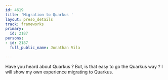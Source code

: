 ```yaml
---
id: 4619
title: 'Migration to Quarkus '
layout: preso_details
track: frameworks
primary:
  id: 2187
persons:
- id: 2187
  full_public_name: Jonathan Vila

---
```

Have you heard about Quarkus ? But, is that easy to go the Quarkus way ? I will show my own experience migrating to Quarkus.